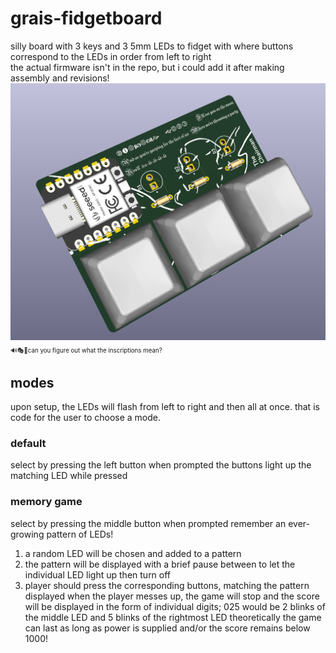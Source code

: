 # grais-fidgetboard
silly board with 3 keys and 3 5mm LEDs to fidget with where buttons correspond to the LEDs in order from left to right  
the actual firmware isn't in the repo, but i could add it after making assembly and revisions!  
![3d model of Grais, made in kicad 9](https://github.com/solswiss/grais-fidgetboard/blob/main/assets/pcb-3d.png)
<sup><sub>🔊🎭📜can you figure out what the inscriptions mean?</sub><sup>

## modes
upon setup, the LEDs will flash from left to right and then all at once. that is code for the user to choose a mode.

### default
select by pressing the left button when prompted
the buttons light up the matching LED while pressed

### memory game
select by pressing the middle button when prompted
remember an ever-growing pattern of LEDs!  
1. a random LED will be chosen and added to a pattern
2. the pattern will be displayed with a brief pause between to let the individual LED light up then turn off
3. player should press the corresponding buttons, matching the pattern displayed
when the player messes up, the game will stop and the score will be displayed in the form of individual digits; 025 would be 2 blinks of the middle LED and 5 blinks of the rightmost LED
theoretically the game can last as long as power is supplied and/or the score remains below 1000!  
